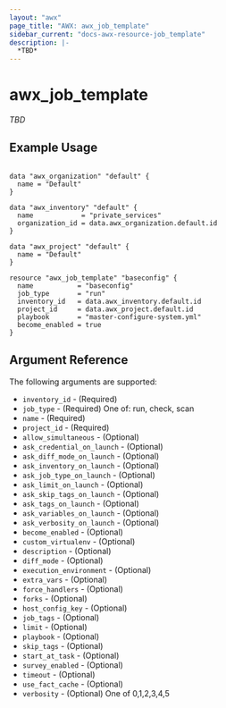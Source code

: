 ```yaml
---
layout: "awx"
page_title: "AWX: awx_job_template"
sidebar_current: "docs-awx-resource-job_template"
description: |-
  *TBD*
---
```


# awx_job_template

*TBD*

## Example Usage

```hcl

data "awx_organization" "default" {
  name = "Default"
}

data "awx_inventory" "default" {
  name            = "private_services"
  organization_id = data.awx_organization.default.id
}

data "awx_project" "default" {
  name = "Default"
}

resource "awx_job_template" "baseconfig" {
  name           = "baseconfig"
  job_type       = "run"
  inventory_id   = data.awx_inventory.default.id
  project_id     = data.awx_project.default.id
  playbook       = "master-configure-system.yml"
  become_enabled = true
}
```

## Argument Reference

The following arguments are supported:

* `inventory_id` - (Required) 
* `job_type` - (Required) One of: run, check, scan
* `name` - (Required) 
* `project_id` - (Required) 
* `allow_simultaneous` - (Optional) 
* `ask_credential_on_launch` - (Optional) 
* `ask_diff_mode_on_launch` - (Optional) 
* `ask_inventory_on_launch` - (Optional) 
* `ask_job_type_on_launch` - (Optional) 
* `ask_limit_on_launch` - (Optional) 
* `ask_skip_tags_on_launch` - (Optional) 
* `ask_tags_on_launch` - (Optional) 
* `ask_variables_on_launch` - (Optional) 
* `ask_verbosity_on_launch` - (Optional) 
* `become_enabled` - (Optional) 
* `custom_virtualenv` - (Optional) 
* `description` - (Optional) 
* `diff_mode` - (Optional) 
* `execution_environment` - (Optional) 
* `extra_vars` - (Optional) 
* `force_handlers` - (Optional) 
* `forks` - (Optional) 
* `host_config_key` - (Optional) 
* `job_tags` - (Optional) 
* `limit` - (Optional) 
* `playbook` - (Optional) 
* `skip_tags` - (Optional) 
* `start_at_task` - (Optional) 
* `survey_enabled` - (Optional) 
* `timeout` - (Optional) 
* `use_fact_cache` - (Optional) 
* `verbosity` - (Optional) One of 0,1,2,3,4,5

